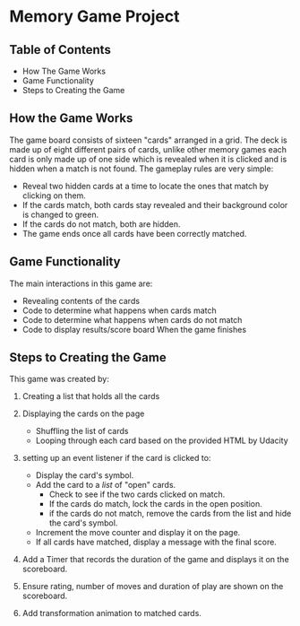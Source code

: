 # Memory Game Project

## Table of Contents
* How The Game Works
* Game Functionality
* Steps to Creating the Game

## How the Game Works
The game board consists of sixteen "cards" arranged in a grid. The deck is made up of eight different pairs of cards, unlike other memory games each card is only made up of one side which is revealed when it is clicked and is hidden when a match is not found. The gameplay rules are very simple:
* Reveal two hidden cards at a time to locate the ones that match by clicking on them.
* If the cards match, both cards stay revealed and their background color is changed to green.
* If the cards do not match, both are hidden.
* The game ends once all cards have been correctly matched.

## Game Functionality
The main interactions in this game are:
* Revealing contents of the cards
* Code to determine what happens when cards match
* Code to determine what happens when cards do not match
* Code to display results/score board When the game finishes

## Steps to Creating the Game

This game was created by:
1. Creating a list that holds all the cards
2. Displaying the cards on the page
    * Shuffling the list of cards
    * Looping through each card based on the provided HTML by Udacity

3. setting up an event listener if the card is clicked to:
    * Display the card's symbol.
    * Add the card to a *list* of "open" cards.
        * Check to see if the two cards clicked on match.
        * If the cards do match, lock the cards in the open position.
        * if the cards do not match, remove the cards from the list and hide the card's symbol.
    * Increment the move counter and display it on the page.
    * If all cards have matched, display a message with the final score.
4. Add a Timer that records the duration of the game and displays it on the scoreboard.
5. Ensure rating, number of moves and duration of play are shown on the scoreboard.
6. Add transformation animation to matched cards.